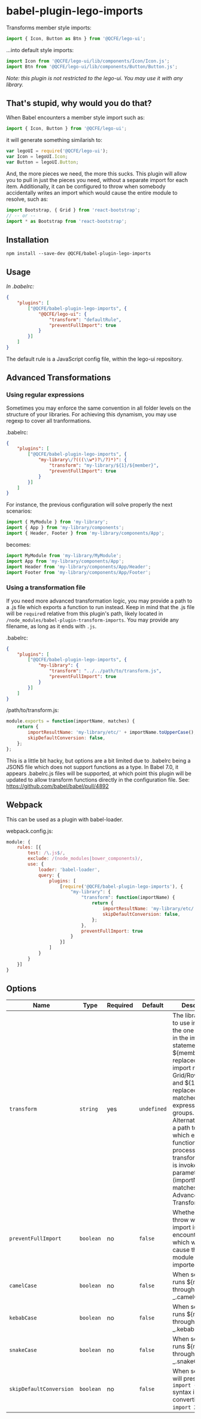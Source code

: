 # babel-plugin-lego-imports

Transforms member style imports:

```javascript
import { Icon, Button as Btn } from '@QCFE/lego-ui';
```

...into default style imports:

```javascript
import Icon from '@QCFE/lego-ui/lib/components/Icon/Icon.js';
import Btn from '@QCFE/lego-ui/lib/components/Button/Button.js';
```

*Note: this plugin is not restricted to the lego-ui.  You may use it with any library.*

## That's stupid, why would you do that?

When Babel encounters a member style import such as:

```javascript
import { Icon, Button } from '@QCFE/lego-ui';
```

it will generate something similarish to:

```javascript
var legoUI = require('@QCFE/lego-ui');
var Icon = legoUI.Icon;
var Button = legoUI.Button;
```

And, the more pieces we need, the more this sucks.  This plugin will allow you
to pull in just the pieces you need, without a separate import for each item.
Additionally, it can be configured to throw when somebody accidentally writes
an import which would cause the entire module to resolve, such as:

```javascript
import Bootstrap, { Grid } from 'react-bootstrap';
// -- or --
import * as Bootstrap from 'react-bootstrap';
```

## Installation

```
npm install --save-dev @QCFE/babel-plugin-lego-imports
```

## Usage

*In .babelrc:*

```json
{
    "plugins": [
        ["@QCFE/babel-plugin-lego-imports", {
            "@QCFE/lego-ui": {
                "transform": "defaultRule",
                "preventFullImport": true
            }
        }]
    ]
}
```

The default rule is a JavaScript config file, within the lego-ui repository.

## Advanced Transformations

### Using regular expressions

Sometimes you may enforce the same convention in all folder levels on the
structure of your libraries. For achieving this dynamism, you may use regexp
to cover all tranformations.

.babelrc:

```json
{
    "plugins": [
        ["@QCFE/babel-plugin-lego-imports", {
            "my-library\/?(((\\w*)?\/?)*)": {
                "transform": "my-library/${1}/${member}",
                "preventFullImport": true
            }
        }]
    ]
}
```

For instance, the previous configuration will solve properly the next scenarios:

```javascript
import { MyModule } from 'my-library';
import { App } from 'my-library/components';
import { Header, Footer } from 'my-library/components/App';
```

becomes:

```javascript
import MyModule from 'my-library/MyModule';
import App from 'my-library/components/App';
import Header from 'my-library/components/App/Header';
import Footer from 'my-library/components/App/Footer';
```

### Using a transformation file

If you need more advanced transformation logic, you may provide a path to a .js
file which exports a function to run instead.  Keep in mind that the .js file
will be `require`d relative from this plugin's path, likely located in
`/node_modules/babel-plugin-transform-imports`.  You may provide any filename,
as long as it ends with `.js`.

.babelrc:

```json
{
    "plugins": [
        ["@QCFE/babel-plugin-lego-imports", {
            "my-library": {
                "transform": "../../path/to/transform.js",
                "preventFullImport": true
            }
        }]
    ]
}
```

/path/to/transform.js:

```js
module.exports = function(importName, matches) {
    return {
        importResultName: 'my-library/etc/' + importName.toUpperCase(),
        skipDefaultConversion: false,
    };
};
```

This is a little bit hacky, but options are a bit limited due to .babelrc being
a JSON5 file which does not support functions as a type.  In Babel 7.0, it
appears .babelrc.js files will be supported, at which point this plugin will be
updated to allow transform functions directly in the configuration file.
See: https://github.com/babel/babel/pull/4892

## Webpack

This can be used as a plugin with babel-loader.

webpack.config.js:
```js
module: {
    rules: [{
        test: /\.js$/,
        exclude: /(node_modules|bower_components)/,
        use: {
            loader: 'babel-loader',
            query: {
                plugins: [
                    [require('@QCFE/babel-plugin-lego-imports'), {
                        "my-library": {
                            "transform": function(importName) {
                                return {
                                    importResultName: 'my-library/etc/' + importName.toUpperCase(),
                                    skipDefaultConversion: false,
                                };
                            },
                            preventFullImport: true
                        }
                    }]
                ]
            }
        }
    }]
}
```

## Options

| Name | Type | Required | Default | Description |
| --- | --- | --- | --- | --- |
| `transform` | `string` | yes | `undefined` | The library name to use instead of the one specified in the import statement.  ${member} will be replaced with the import name, aka Grid/Row/Col/etc., and ${1-n} will be replaced by any matched regular expression groups. Alternatively, pass a path to a .js file which exports a function to process the transform, which is invoked with parameters: (importName, matches). (see Advanced Transformations) |
| `preventFullImport` | `boolean` | no | `false` | Whether or not to throw when an import is encountered which would cause the entire module to be imported. |
| `camelCase` | `boolean` | no | `false` | When set to true, runs ${member} through _.camelCase. |
| `kebabCase` | `boolean` | no | `false` | When set to true, runs ${member} through _.kebabCase. |
| `snakeCase` | `boolean` | no | `false` | When set to true, runs ${member} through _.snakeCase. |
| `skipDefaultConversion` | `boolean` | no | `false` | When set to true, will preserve `import { X }` syntax instead of converting to `import X`. |
